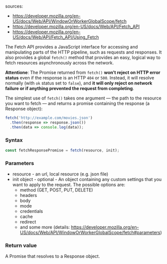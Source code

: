 sources: 
- https://developer.mozilla.org/en-US/docs/Web/API/WindowOrWorkerGlobalScope/fetch
- https://developer.mozilla.org/en-US/docs/Web/API/Fetch_API
- https://developer.mozilla.org/en-US/docs/Web/API/Fetch_API/Using_Fetch

The Fetch API provides a JavaScript interface for accessing and manipulating parts of the HTTP pipeline, such as requests and responses. It also provides a global `fetch()` method that provides an easy, logical way to fetch resources asynchronously across the network.

**Attentione**: The Promise returned from `fetch()` **won’t reject on HTTP error status** even if the response is an HTTP `404` or `500`. Instead, it will resolve normally (with `ok` status set to `false`), and **it will only reject on network failure or if anything prevented the request from completing**.

The simplest use of `fetch()` takes one argument — the path to the resource you want to fetch — and returns a promise containing the response (a Response object):
```js
fetch('http://example.com/movies.json')
  .then(response => response.json())
  .then(data => console.log(data));
```

### Syntax
```js
const fetchResponsePromise = fetch(resource, init);
```

### Parameters
- resource - an url, local resource (e.g. json file)
- init object - optional - An object containing any custom settings that you want to apply to the request. The possible options are:
  - method (GET, POST, PUT, DELETE)
  - headers
  - body
  - mode
  - credentials
  - cache
  - redirect
  - and some more (details: https://developer.mozilla.org/en-US/docs/Web/API/WindowOrWorkerGlobalScope/fetch#parameters)


### Return value
A Promise that resolves to a Response object.